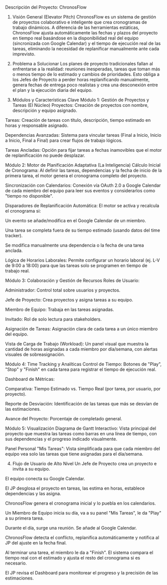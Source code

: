 Descripción del Proyecto: ChronosFlow

1. Visión General (Elevator Pitch)
   ChronosFlow es un sistema de gestión de proyectos colaborativo e inteligente que crea cronogramas de trabajo dinámicos. A diferencia de las herramientas estáticas, ChronosFlow ajusta automáticamente las fechas y plazos del proyecto en tiempo real basándose en la disponibilidad real del equipo (sincronizada con Google Calendar) y el tiempo de ejecución real de las tareas, eliminando la necesidad de replanificar manualmente ante cada imprevisto.

2. Problema a Solucionar
   Los planes de proyecto tradicionales fallan al enfrentarse a la realidad: reuniones inesperadas, tareas que toman más o menos tiempo de lo estimado y cambios de prioridades. Esto obliga a los Jefes de Proyecto a perder horas replanificando manualmente, genera fechas de entrega poco realistas y crea una desconexión entre el plan y la ejecución diaria del equipo.

3. Módulos y Características Clave
   Módulo 1: Gestión de Proyectos y Tareas (El Núcleo)
   Proyectos: Creación de proyectos con nombre, descripción y equipo asignado.

Tareas: Creación de tareas con título, descripción, tiempo estimado en horas y responsable asignado.

Dependencias Avanzadas: Sistema para vincular tareas (Final a Inicio, Inicio a Inicio, Final a Final) para crear flujos de trabajo lógicos.

Tareas Ancladas: Opción para fijar tareas a fechas inamovibles que el motor de replanificación no puede desplazar.

Módulo 2: Motor de Planificación Adaptativa (La Inteligencia)
Cálculo Inicial de Cronograma: Al definir las tareas, dependencias y la fecha de inicio de la primera tarea, el motor genera el cronograma completo del proyecto.

Sincronización con Calendarios: Conexión vía OAuth 2.0 a Google Calendar de cada miembro del equipo para leer sus eventos y considerarlos como "tiempo no disponible".

Disparadores de Replanificación Automática: El motor se activa y recalcula el cronograma si:

Un evento se añade/modifica en el Google Calendar de un miembro.

Una tarea se completa fuera de su tiempo estimado (usando datos del time tracker).

Se modifica manualmente una dependencia o la fecha de una tarea anclada.

Lógica de Horarios Laborales: Permite configurar un horario laboral (ej. L-V de 9:00 a 18:00) para que las tareas solo se programen en tiempo de trabajo real.

Módulo 3: Colaboración y Gestión de Recursos
Roles de Usuario:

Administrador: Control total sobre usuarios y proyectos.

Jefe de Proyecto: Crea proyectos y asigna tareas a su equipo.

Miembro de Equipo: Trabaja en las tareas asignadas.

Invitado: Rol de solo lectura para stakeholders.

Asignación de Tareas: Asignación clara de cada tarea a un único miembro del equipo.

Vista de Carga de Trabajo (Workload): Un panel visual que muestra la cantidad de horas asignadas a cada miembro por día/semana, con alertas visuales de sobreasignación.

Módulo 4: Time Tracking y Analíticas
Control de Tiempo: Botones de "Play", "Stop" y "Finish" en cada tarea para registrar el tiempo de ejecución real.

Dashboard de Métricas:

Comparativa: Tiempo Estimado vs. Tiempo Real (por tarea, por usuario, por proyecto).

Reporte de Desviación: Identificación de las tareas que más se desvían de las estimaciones.

Avance del Proyecto: Porcentaje de completado general.

Módulo 5: Visualización
Diagrama de Gantt Interactivo: Vista principal del proyecto que muestra las tareas como barras en una línea de tiempo, con sus dependencias y el progreso indicado visualmente.

Panel Personal "Mis Tareas": Vista simplificada para que cada miembro del equipo vea solo las tareas que tiene asignadas para el día/semana.

4. Flujo de Usuario de Alto Nivel
   Un Jefe de Proyecto crea un proyecto e invita a su equipo.

El equipo conecta su Google Calendar.

El JP desglosa el proyecto en tareas, las estima en horas, establece dependencias y las asigna.

ChronosFlow genera el cronograma inicial y lo puebla en los calendarios.

Un Miembro de Equipo inicia su día, va a su panel "Mis Tareas", le da "Play" a su primera tarea.

Durante el día, surge una reunión. Se añade al Google Calendar.

ChronosFlow detecta el conflicto, replanifica automáticamente y notifica al JP del ajuste en la fecha final.

Al terminar una tarea, el miembro le da a "Finish". El sistema compara el tiempo real con el estimado y ajusta el resto del cronograma si es necesario.

El JP revisa el Dashboard para monitorear el progreso y la precisión de las estimaciones.
